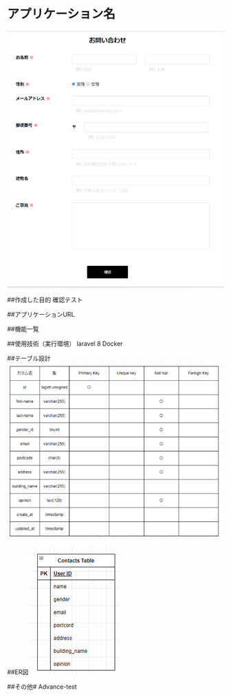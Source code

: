 # アプリケーション名
![](2023-10-16-20-01-18.png)

##作成した目的
確認テスト

##アプリケーションURL

##機能一覧


##使用技術（実行環境）
laravel 8
Docker

##テーブル設計
![](2023-10-16-20-12-13.png)

##ER図
![](2023-10-16-20-13-14.png)

##その他# Advance-test

